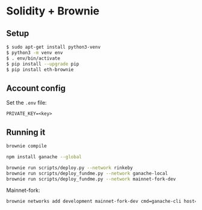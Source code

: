 # Solidity + Brownie

## Setup

```bash
$ sudo apt-get install python3-venv
$ python3 -m venv env
$ . env/bin/activate
$ pip install --upgrade pip
$ pip install eth-brownie
```

## Account config

Set the `.env` file:

```env
PRIVATE_KEY=<key>
```

## Running it

```bash
brownie compile
```

```bash
npm install ganache --global
```

```bash
brownie run scripts/deploy.py --network rinkeby
brownie run scripts/deploy_fundme.py --network ganache-local
brownie run scripts/deploy_fundme.py --network mainnet-fork-dev
```

Mainnet-fork:

```bash
brownie networks add development mainnet-fork-dev cmd=ganache-cli host=http://127.0.0.1 fork='https://eth-mainnet.alchemyapi.io/v2/<YOUR KEY>' accounts=10 mnemonic=brownie port=8545
